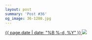 ```yaml
---
layout: post
summary: 'Post #36'
og_image: 36-1280.jpg
---
```


<p>
 <time>
  <a href="/36">
   {{ page.date | date: "%B %-d, %Y" }}
  </a>
 </time>
 <a href="/36">
  <img data-taken="9/3/2013" sizes="(min-width: 700px) 50vw, calc(100vw - 2rem)" src="{{ site.assets_url }}/36-640.jpg" srcset="{{ site.assets_url }}/36-1280.jpg 1280w, {{ site.assets_url }}/36-960.jpg 960w, {{ site.assets_url }}/36-640.jpg 640w, {{ site.assets_url }}/36-320.jpg 320w"/>
 </a>
</p>
